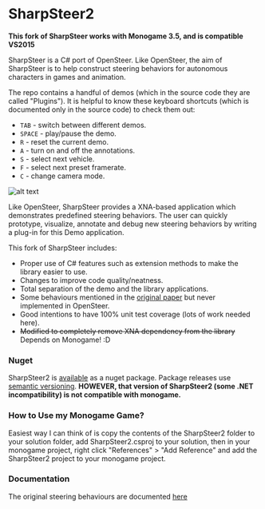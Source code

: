SharpSteer2
======================================

**This fork of SharpSteer works with Monogame 3.5, and is compatible VS2015**

SharpSteer is a C# port of OpenSteer. Like OpenSteer, the aim of SharpSteer is to help construct steering behaviors for autonomous characters in games and animation. 

The repo contains a handful of demos (which in the source code they are called "Plugins"). It is helpful to know these keyboard shortcuts (which is documented only in the source code) to check them out:
 - `TAB` - switch between different demos.
 - `SPACE` - play/pause the demo.
 - `R` - reset the current demo.
 - `A` - turn on and off the annotations.
 - `S` - select next vehicle.
 - `F` - select next preset framerate.
 - `C` - change camera mode.

![alt text](https://lh3.googleusercontent.com/-Q4fkSJ97VWg/V6AcFZe6OoI/AAAAAAAAL9M/fV7_6yNDIsUYujN_BiOCQ8rKOmc7mU-GgCCo/s720/SharpSteer2-Demo2.png "SharpSteer2 demo")

Like OpenSteer, SharpSteer provides a XNA-based application which demonstrates predefined steering behaviors. The user can quickly prototype, visualize, annotate and debug new steering behaviors by writing a plug-in for this Demo application.

This fork of SharpSteer includes:

 - Proper use of C# features such as extension methods to make the library easier to use.
 - Changes  to improve code quality/neatness.
 - Total separation of the demo and the library applications.
 - Some behaviours mentioned in the [original paper](http://www.red3d.com/cwr/papers/1999/gdc99steer.html) but never implemented in OpenSteer.
 - Good intentions to have 100% unit test coverage (lots of work needed here).
 - ~~Modified to completely remove XNA dependency from the library~~ Depends on Monogame! :D

### Nuget

SharpSteer2 is [available](https://www.nuget.org/packages/SharpSteer2/) as a nuget package. Package releases use [semantic versioning](http://semver.org/). **HOWEVER, that version of SharpSteer2 (some .NET incompatibility) is not compatible with monogame.**

### How to Use my Monogame Game?

Easiest way I can think of is copy the contents of the SharpSteer2 folder to your solution folder, add SharpSteer2.csproj to your solution, then in your monogame project, right click "References" > "Add Reference" and add the SharpSteer2 project to your monogame project.

### Documentation

The original steering behaviours are documented [here](http://www.red3d.com/cwr/papers/1999/gdc99steer.html)
